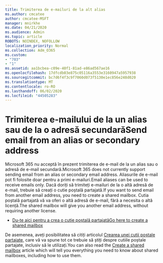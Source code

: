 ```yaml
---
title: Trimiterea de e-mailuri de la alt alias
ms.author: cmcatee
author: cmcatee-MSFT
manager: mnirkhe
ms.date: 04/21/2020
ms.audience: Admin
ms.topic: article
ROBOTS: NOINDEX, NOFOLLOW
localization_priority: Normal
ms.collection: Adm_O365
ms.custom:
- "703"
- "1"
ms.assetid: aa1bcbea-c09e-40f1-81ad-e86ad567ae16
ms.openlocfilehash: 17dfcdb03e875c05116a3553e3160947a5957938
ms.sourcegitcommit: bc7d6f4f3c9f7060d073f5130e1ec856e248d020
ms.translationtype: MT
ms.contentlocale: ro-RO
ms.lasthandoff: 06/02/2020
ms.locfileid: "44505283"
---
```

# <a name="send-email-from-an-alias-or-secondary-address"></a><span data-ttu-id="86f1b-102">Trimiterea e-mailului de la un alias sau de la o adresă secundară</span><span class="sxs-lookup"><span data-stu-id="86f1b-102">Send email from an alias or secondary address</span></span>

<span data-ttu-id="86f1b-103">Microsoft 365 nu acceptă în prezent trimiterea de e-mail de la un alias sau o adresă de e-mail secundară.</span><span class="sxs-lookup"><span data-stu-id="86f1b-103">Microsoft 365 does not currently support sending email from an alias or secondary email address.</span></span> <span data-ttu-id="86f1b-104">Aliasurile de e-mail pot fi folosite doar pentru a primi e-mailuri.</span><span class="sxs-lookup"><span data-stu-id="86f1b-104">Email aliases can be used to receive emails only.</span></span> <span data-ttu-id="86f1b-105">Dacă doriți să trimiteți e-mailuri de la o altă adresă de e-mail, trebuie să creați o cutie poștală partajată.</span><span class="sxs-lookup"><span data-stu-id="86f1b-105">If you want to send email from another email address, you need to create a shared mailbox.</span></span> <span data-ttu-id="86f1b-106">Cutia poștală partajată vă va oferi o altă adresă de e-mail, fără a necesita o altă licență.</span><span class="sxs-lookup"><span data-stu-id="86f1b-106">The shared mailbox will give you another email address, without requiring another license.</span></span>
  
- [<span data-ttu-id="86f1b-107">Du-te aici pentru a crea o cutie poștală partajată</span><span class="sxs-lookup"><span data-stu-id="86f1b-107">Go here to create a shared mailbox</span></span>](https://portal.office.com/AdminPortal/Home#/AssistedGuide/addemailoptions)

<span data-ttu-id="86f1b-108">De asemenea, aveți posibilitatea să citiți articolul [Crearea unei cutii poștale partajate,](https://docs.microsoft.com/microsoft-365/admin/email/create-a-shared-mailbox) care vă va spune tot ce trebuie să știți despre cutiile poștale partajate, inclusiv să le utilizați.</span><span class="sxs-lookup"><span data-stu-id="86f1b-108">You can also read the [Create a shared mailbox](https://docs.microsoft.com/microsoft-365/admin/email/create-a-shared-mailbox) article which will tell you everything you need to know about shared mailboxes, including how to use them.</span></span>